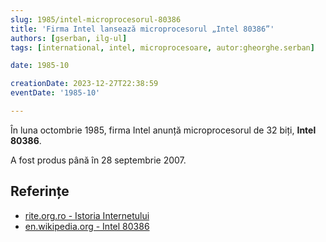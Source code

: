 ```yaml
---
slug: 1985/intel-microprocesorul-80386
title: 'Firma Intel lansează microprocesorul „Intel 80386”'
authors: [gserban, ilg-ul]
tags: [international, intel, microprocesoare, autor:gheorghe.serban]

date: 1985-10

creationDate: 2023-12-27T22:38:59
eventDate: '1985-10'

---
```


În luna octombrie 1985, firma Intel anunță microprocesorul de 32 biți, **Intel 80386**.

<!-- truncate -->

A fost produs până în 28 septembrie 2007.

## Referințe

- [rite.org.ro - Istoria Internetului](https://rite.org.ro/istoria-internetului/)
- [en.wikipedia.org - Intel 80386](https://en.wikipedia.org/wiki/I386)
